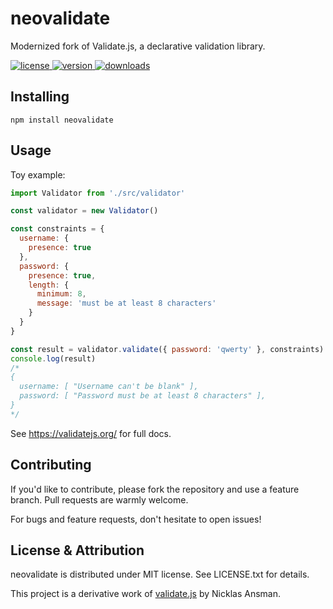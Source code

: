 # neovalidate

Modernized fork of Validate.js, a declarative validation library.

<a href="https://github.com/pokeghosst/neovalidate/blob/main/LICENSE">
  <img src="https://badgen.now.sh/github/license/pokeghosst/neovalidate" alt="license" />
</a>
<a href="https://npmjs.org/package/neovalidate">
  <img src="https://badgen.now.sh/npm/v/neovalidate" alt="version" />
</a>
<a href="https://npmjs.org/package/neovalidate">
  <img src="https://badgen.now.sh/npm/dm/neovalidate" alt="downloads" />
</a>

## Installing

```
npm install neovalidate
```

## Usage

Toy example:

```js
import Validator from './src/validator'

const validator = new Validator()

const constraints = {
  username: {
    presence: true
  },
  password: {
    presence: true,
    length: {
      minimum: 8,
      message: 'must be at least 8 characters'
    }
  }
}

const result = validator.validate({ password: 'qwerty' }, constraints)
console.log(result)
/*
{
  username: [ "Username can't be blank" ],
  password: [ "Password must be at least 8 characters" ],
}
*/
```

See https://validatejs.org/ for full docs.

## Contributing

If you'd like to contribute, please fork the repository and use a feature branch. Pull requests are warmly welcome.

For bugs and feature requests, don't hesitate to open issues!

## License & Attribution

neovalidate is distributed under MIT license. See LICENSE.txt for details.

This project is a derivative work of [validate.js](https://github.com/ansman/validate.js) by Nicklas Ansman.
